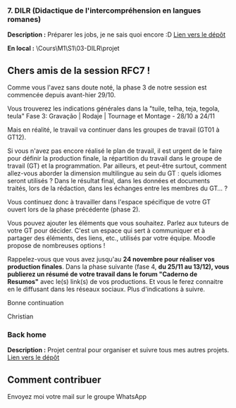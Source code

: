 ### 7. DILR (Didactique de l'intercompréhension en langues romanes)

**Description :** Préparer les jobs, je ne sais quoi encore :D
[Lien vers le dépôt](https://github.com/ugadavid/ugadilr)

**En local :** \Cours\M1\S1\03-DILR\projet


## Chers amis de la session RFC7 !

Comme vous l'avez sans doute noté, la phase 3 de notre session est commencée depuis avant-hier 29/10. 

Vous trouverez les indications générales dans la "tuile, telha, teja, tegola, teula" Fase 3: Gravação | Rodaje | Tournage et Montage - 28/10 a 24/11

Mais en réalité, le travail va continuer dans les groupes de travail (GT01 à GT12). 

Si vous n'avez pas encore réalisé le plan de travail, il est urgent de le faire pour définir la production finale, la répartition du travail dans le groupe de travail (GT) et la programmation. Par ailleurs, et peut-être surtout, comment allez-vous aborder la dimension multilingue au sein du GT : quels idiomes seront utilisés ? Dans le résultat final, dans les données et documents traités, lors de la rédaction, dans les échanges entre les membres du GT… ?

Vous continuez donc à travailler dans l'espace spécifique de votre GT ouvert lors de la phase précédente (phase 2).

Vous pouvez ajouter les éléments que vous souhaitez. Parlez aux tuteurs de votre GT pour décider. C'est un espace qui sert à communiquer et à partager des éléments, des liens, etc., utilisés par votre équipe. Moodle propose de nombreuses options !

Rappelez-vous que vous avez jusqu'au **24 novembre pour réaliser vos production finales**. Dans la phase suivante (fase 4, **du 25/11 au 13/12), vous publierez un résumé de votre travail dans le forum "Caderno de Resumos"** avec le(s) link(s) de vos productions. Et vous le ferez connaitre en le diffusant dans les réseaux sociaux. Plus d'indications à suivre.

Bonne continuation

Christian

### Back home

**Description :** Projet central pour organiser et suivre tous mes autres projets.
[Lien vers le dépôt](https://github.com/ugadavid/project-manager)

## Comment contribuer

Envoyez moi votre mail sur le groupe WhatsApp
